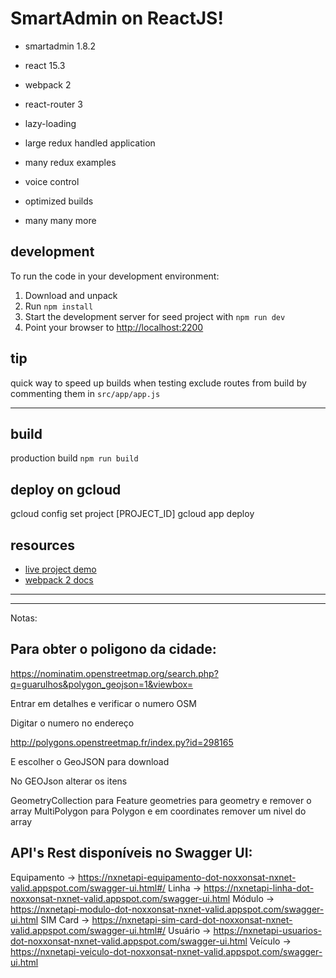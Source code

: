 SmartAdmin on ReactJS!
======================


* smartadmin 1.8.2
* react 15.3
* webpack 2 
* react-router 3

* lazy-loading
* large redux handled application
* many redux examples 
* voice control
* optimized builds
* many many more   
     

development
-----------
To run the code in your development environment:

1. Download and unpack
2. Run `npm install`
3. Start the development server for seed project with `npm run dev`
4. Point your browser to [http://localhost:2200](http://localhost:2200)


tip 
---
quick way to speed up builds when testing 
exclude routes from build by commenting them in `src/app/app.js`

***********************************************

build
-----
production build
`npm run build`

deploy on gcloud
----------------
gcloud config set project [PROJECT_ID]
gcloud app deploy

resources
---------
- [live project demo](http://sarj-shockwave.rhcloud.com)
- [webpack 2 docs](https://webpack.js.org)

-----------------------------------------------



******************************************************************

Notas:

Para obter o poligono da cidade:
-------------------------------

https://nominatim.openstreetmap.org/search.php?q=guarulhos&polygon_geojson=1&viewbox=

Entrar em detalhes e verificar o numero OSM

Digitar o numero no endereço

http://polygons.openstreetmap.fr/index.py?id=298165

E escolher o GeoJSON para download

No GEOJson alterar os itens

GeometryCollection para Feature
geometries para geometry e remover o array
MultiPolygon para Polygon 
e em coordinates remover um nivel do array


API's Rest disponíveis no Swagger UI: 
-------------------------------------

Equipamento ->  https://nxnetapi-equipamento-dot-noxxonsat-nxnet-valid.appspot.com/swagger-ui.html#/
Linha       ->  https://nxnetapi-linha-dot-noxxonsat-nxnet-valid.appspot.com/swagger-ui.html
Módulo      ->  https://nxnetapi-modulo-dot-noxxonsat-nxnet-valid.appspot.com/swagger-ui.html
SIM Card    ->  https://nxnetapi-sim-card-dot-noxxonsat-nxnet-valid.appspot.com/swagger-ui.html#/
Usuário     ->  https://nxnetapi-usuarios-dot-noxxonsat-nxnet-valid.appspot.com/swagger-ui.html
Veículo     ->  https://nxnetapi-veiculo-dot-noxxonsat-nxnet-valid.appspot.com/swagger-ui.html